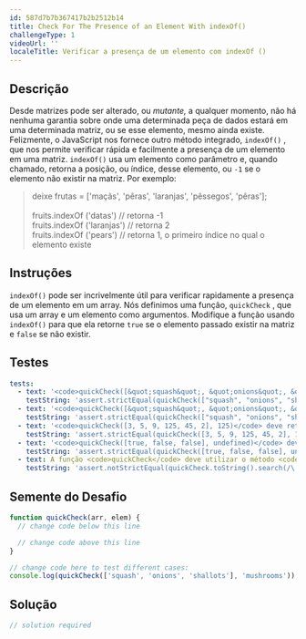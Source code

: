 ```yaml
---
id: 587d7b7b367417b2b2512b14
title: Check For The Presence of an Element With indexOf()
challengeType: 1
videoUrl: ''
localeTitle: Verificar a presença de um elemento com indexOf ()
---
```


## Descrição
<section id="description"> Desde matrizes pode ser alterado, ou <em>mutante,</em> a qualquer momento, não há nenhuma garantia sobre onde uma determinada peça de dados estará em uma determinada matriz, ou se esse elemento, mesmo ainda existe. Felizmente, o JavaScript nos fornece outro método integrado, <code>indexOf()</code> , que nos permite verificar rápida e facilmente a presença de um elemento em uma matriz. <code>indexOf()</code> usa um elemento como parâmetro e, quando chamado, retorna a posição, ou índice, desse elemento, ou <code>-1</code> se o elemento não existir na matriz. Por exemplo: <blockquote> deixe frutas = [&#39;maçãs&#39;, &#39;pêras&#39;, &#39;laranjas&#39;, &#39;pêssegos&#39;, &#39;pêras&#39;]; <br><br> fruits.indexOf (&#39;datas&#39;) // retorna -1 <br> fruits.indexOf (&#39;laranjas&#39;) // retorna 2 <br> fruits.indexOf (&#39;pears&#39;) // retorna 1, o primeiro índice no qual o elemento existe </blockquote></section>

## Instruções
<section id="instructions"> <code>indexOf()</code> pode ser incrivelmente útil para verificar rapidamente a presença de um elemento em um array. Nós definimos uma função, <code>quickCheck</code> , que usa um array e um elemento como argumentos. Modifique a função usando <code>indexOf()</code> para que ela retorne <code>true</code> se o elemento passado existir na matriz e <code>false</code> se não existir. </section>

## Testes
<section id='tests'>

```yml
tests:
  - text: '<code>quickCheck([&quot;squash&quot;, &quot;onions&quot;, &quot;shallots&quot;], &quot;mushrooms&quot;)</code> devem retornar <code>false</code>'
    testString: 'assert.strictEqual(quickCheck(["squash", "onions", "shallots"], "mushrooms"), false, "<code>quickCheck(["squash", "onions", "shallots"], "mushrooms")</code> should return <code>false</code>");'
  - text: '<code>quickCheck([&quot;squash&quot;, &quot;onions&quot;, &quot;shallots&quot;], &quot;onions&quot;)</code> devem retornar <code>true</code>'
    testString: 'assert.strictEqual(quickCheck(["squash", "onions", "shallots"], "onions"), true, "<code>quickCheck(["squash", "onions", "shallots"], "onions")</code> should return <code>true</code>");'
  - text: '<code>quickCheck([3, 5, 9, 125, 45, 2], 125)</code> deve retornar <code>true</code>'
    testString: 'assert.strictEqual(quickCheck([3, 5, 9, 125, 45, 2], 125), true, "<code>quickCheck([3, 5, 9, 125, 45, 2], 125)</code> should return <code>true</code>");'
  - text: '<code>quickCheck([true, false, false], undefined)</code> deve retornar <code>false</code>'
    testString: 'assert.strictEqual(quickCheck([true, false, false], undefined), false, "<code>quickCheck([true, false, false], undefined)</code> should return <code>false</code>");'
  - text: A função <code>quickCheck</code> deve utilizar o método <code>indexOf()</code>
    testString: 'assert.notStrictEqual(quickCheck.toString().search(/\.indexOf\(/), -1, "The <code>quickCheck</code> function should utilize the <code>indexOf()</code> method");'

```

</section>

## Semente do Desafio
<section id='challengeSeed'>

<div id='js-seed'>

```js
function quickCheck(arr, elem) {
  // change code below this line

  // change code above this line
}

// change code here to test different cases:
console.log(quickCheck(['squash', 'onions', 'shallots'], 'mushrooms'));

```

</div>



</section>

## Solução
<section id='solution'>

```js
// solution required
```
</section>
